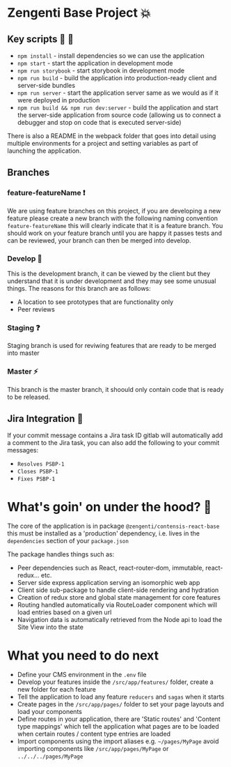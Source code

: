 # Zengenti Base Project :boom:

## Key scripts :vertical_traffic_light: :page_with_curl:

- `npm install` - install dependencies so we can use the application
- `npm start` - start the application in development mode
- `npm run storybook` - start storybook in development mode
- `npm run build` - build the application into production-ready client and server-side bundles
- `npm run server` - start the application server same as we would as if it were deployed in production
- `npm run build && npm run dev:server` - build the application and start the server-side application from source code (allowing us to connect a debugger and stop on code that is executed server-side)

There is also a README in the webpack folder that goes into detail using multiple environments for a project and setting variables as part of launching the application.

## Branches

### feature-featureName :exclamation:

We are using feature branches on this project, if you are developing a new feature please create a new branch with the following naming convention `feature-featureName` this will clearly indicate that it is a feature branch. You should work on your feature branch until you are happy it passes tests and can be reviewed, your branch can then be merged into develop.

### Develop :bug:

This is the development branch, it can be viewed by the client but they understand that it is under development and they may see some unusual things. The reasons for this branch are as follows:

- A location to see prototypes that are functionality only
- Peer reviews

### Staging :question:

Staging branch is used for reviwing features that are ready to be merged into master

### Master :zap:

This branch is the master branch, it shoould only contain code that is ready to be released.

## Jira Integration :calendar:

If your commit message contains a Jira task ID gitlab will automatically add a comment to the Jira task, you can also add the following to your commit messages:

- `Resolves PSBP-1`
- `Closes PSBP-1`
- `Fixes PSBP-1`

# What's goin' on under the hood? :wrench:

The core of the application is in package `@zengenti/contensis-react-base` this must be installed as a 'production' dependency, i.e. lives in the `dependencies` section of your `package.json`

The package handles things such as:

- Peer dependencies such as React, react-router-dom, immutable, react-redux... etc.
- Server side express application serving an isomorphic web app
- Client side sub-package to handle client-side rendering and hydration
- Creation of redux store and global state management for core features
- Routing handled automatically via RouteLoader component which will load entries based on a given url
- Navigation data is automatically retrieved from the Node api to load the Site View into the state

# What you need to do next

- Define your CMS environment in the `.env` file
- Develop your features inside the `/src/app/features/` folder, create a new folder for each feature
- Tell the application to load any feature `reducers` and `sagas` when it starts
- Create pages in the `/src/app/pages/` folder to set your page layouts and load your components
- Define routes in your application, there are 'Static routes' and 'Content type mappings' which tell the application what pages are to be loaded when certain routes / content type entries are loaded
- Import components using the import aliases e.g. `~/pages/MyPage` avoid importing components like `/src/app/pages/MyPage` or `../../../pages/MyPage`
